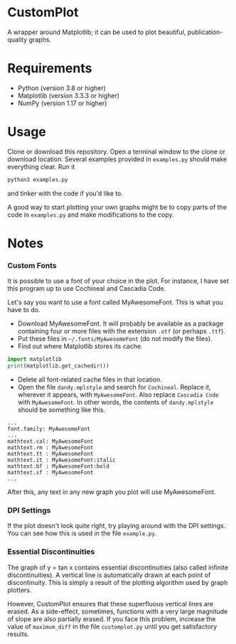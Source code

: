 # CustomPlot
A wrapper around Matplotlib; it can be used to plot beautiful,
publication-quality graphs.

# Requirements
* Python (version 3.8 or higher)
* Matplotlib (version 3.3.3 or higher)
* NumPy (version 1.17 or higher)

# Usage
Clone or download this repository. Open a terminal window to the clone or
download location. Several examples provided in `examples.py` should make
everything clear. Run it
```bash
python3 examples.py
```
and tinker with the code if you'd like to.

A good way to start plotting your own graphs might be to copy parts of the code
in `examples.py` and make modifications to the copy.

# Notes

### Custom Fonts
It is possible to use a font of your choice in the plot. For instance, I have
set this program up to use Cochineal and Cascadia Code.

Let's say you want to use a font called MyAwesomeFont. This is what you have to
do.
* Download MyAwesomeFont. It will probably be available as a package containing
four or more files with the extension `.otf` (or perhaps `.ttf`).
* Put these files in `~/.fonts/MyAwesomeFont` (do not modify the files).
* Find out where Matplotlib stores its cache.
```python
import matplotlib
print(matplotlib.get_cachedir())
```
* Delete all font-related cache files in that location.
* Open the file `dandy.mplstyle` and search for `Cochineal`. Replace it,
wherever it appears, with `MyAwesomeFont`. Also replace `Cascadia Code` with
`MyAwesomeFont`. In other words, the contents of `dandy.mplstyle` should be
something like this.
```
...
font.family: MyAwesomeFont
...
mathtext.cal: MyAwesomeFont
mathtext.rm : MyAwesomeFont
mathtext.tt : MyAwesomeFont
mathtext.it : MyAwesomeFont:italic
mathtext.bf : MyAwesomeFont:bold
mathtext.sf : MyAwesomeFont
...
```

After this, any text in any new graph you plot will use MyAwesomeFont.

### DPI Settings
If the plot doesn't look quite right, try playing around with the DPI settings.
You can see how this is used in the file `example.py`.

### Essential Discontinuities
The graph of 
y = tan x 
contains essential discontinuities (also called infinite discontinuities). A
vertical line is automatically drawn at each point of discontinuity. This is
simply a result of the plotting algorithm used by graph plotters.

However, CustomPlot ensures that these superfluous vertical lines are erased.
As a side-effect, sometimes, functions with a very large magnitude of slope are
also partially erased. If you face this problem, increase the value of
`maximum_diff` in the file `customplot.py` until you get satisfactory results.

